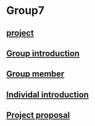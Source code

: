# Group7 
## [project](https://github.com/TKUIITFCChang/POSS107G07/blob/master/main.php)
## [Group introduction](https://github.com/TKUIITFCChang/POSS107G07/blob/master/GroupIntroduction.txt)

## [Group member](https://github.com/TKUIITFCChang/POSS107G07/blob/master/groupmember.txt)
## [Individal introduction](https://github.com/TKUIITFCChang/POSS107G07/blob/master/individal%20introduction.txt)
## [Project proposal](https://github.com/TKUIITFCChang/POSS107G07/blob/master/project%20proposal.txt)
